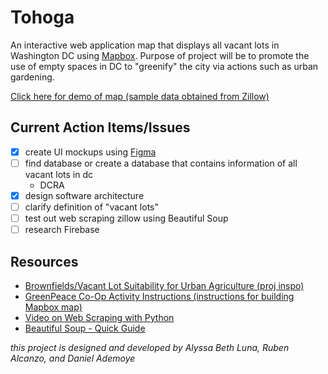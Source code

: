 # Tohoga

An interactive web application map that displays all vacant lots in Washington DC using [Mapbox](https://www.mapbox.com/). 
Purpose of project will be to promote the use of empty spaces in DC to "greenify" the city via actions such as urban gardening.

[Click here for demo of map (sample data obtained from Zillow)](https://broadleaf-horn-walrus.glitch.me)

## Current Action Items/Issues ##
- [x] create UI mockups using [Figma](https://www.figma.com/)
- [ ] find database or create a database that contains information of all vacant lots in dc 
  - DCRA
- [x] design software architecture
- [ ] clarify definition of "vacant lots"
- [ ] test out web scraping zillow using Beautiful Soup
- [ ] research Firebase

## Resources ##
- [Brownfields/Vacant Lot Suitability for Urban Agriculture (proj inspo)](http://superfund.ucsd.edu/initiative/urban-agriculture-assetmapping)
- [GreenPeace Co-Op Activity Instructions (instructions for building Mapbox map)](https://docs.google.com/document/d/1mTcOnU_90YN4rp8RV7todfDCVvS77edHaXcYFP551DU/edit#heading=h.iv8tghehy9cb)
- [Video on Web Scraping with Python](https://youtu.be/XVv6mJpFOb0)
- [Beautiful Soup - Quick Guide](https://www.tutorialspoint.com/beautiful_soup/beautiful_soup_quick_guide.htm)

*this project is designed and developed by Alyssa Beth Luna, Ruben Alcanzo, and Daniel Ademoye*
